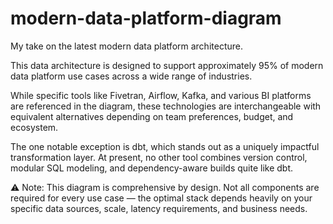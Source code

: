 # modern-data-platform-diagram
My take on the latest modern data platform architecture.   

This data architecture is designed to support approximately 95% of modern data platform use cases across a wide range of industries.

While specific tools like Fivetran, Airflow, Kafka, and various BI platforms are referenced in the diagram, these technologies are interchangeable with equivalent alternatives depending on team preferences, budget, and ecosystem.

The one notable exception is dbt, which stands out as a uniquely impactful transformation layer. At present, no other tool combines version control, modular SQL modeling, and dependency-aware builds quite like dbt.

⚠️ Note: This diagram is comprehensive by design. Not all components are required for every use case — the optimal stack depends heavily on your specific data sources, scale, latency requirements, and business needs.

